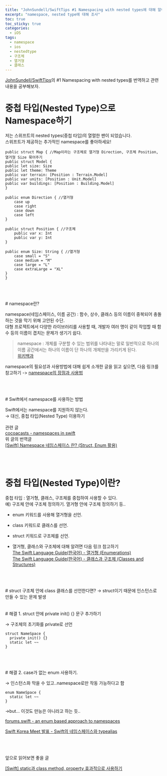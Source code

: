 ```yaml
---
title: "JohnSundell/SwiftTips #1 Namespacing with nested types에 대해 알아보자"
excerpt: "namespace, nested type에 대해 조사"
toc: true
toc_sticky: true
categories:
  - iOS
tags:
  - namespace
  - ios
  - nestedtype
  - 구조체
  - 열거형
  - 클래스
---
```


[JohnSundell/SwiftTips](https://github.com/JohnSundell/SwiftTips)의 \#1 Namespacing with nested types를 번역하고 관련 내용을 공부해보자.  

# 중첩 타입(Nested Type)으로 Namespace하기  
저는 스위프트의 nested types(중첩 타입)의 열렬한 팬이 되었습니다.  
스위프트가 제공하는 추가적인 namespace를 좋아하세요!  

```
public struct Map { //Map이라는 구조체로 열거형 Direction, 구조체 Position, 열거형 Size 묶어주기
public struct Model { 
public let size: Size
public let theme: Theme
public var terrain: [Position : Terrain.Model]
public var units: [Position : Unit.Model]
public var buildings: [Position : Building.Model]
}

public enum Direction { //열거형
    case up
    case right
    case down
    case left
}

public struct Position { //구조체
    public var x: Int
    public var y: Int
}

public enum Size: String { //열거형
    case small = "S"
    case medium = "M"
    case large = "L"
    case extraLarge = "XL"
}
}
```
<br>
<br>
<br>
# namespace란?

namespace(네임스페이스, 이름 공간) : 함수, 상수, 클래스 등의 이름이 중복되어 충돌하는 것을 막기 위해 고안된 수단.  
대형 프로젝트에서 다양한 라이브러리를 사용할 때, 개발자 여러 명이 같이 작업할 때 함수 등의 이름이 겹치는 문제가 생기기 쉽다.  

> namespace : 개체를 구분할 수 있는 범위를 나타내는 말로 일반적으로 하나의 이름 공간에서는 하나의 이름이 단 하나의 개체만을 가리키게 된다.  
[위키백과](https://ko.wikipedia.org/wiki/%EC%9D%B4%EB%A6%84%EA%B3%B5%EA%B0%84)

namespace의 필요성과 사용방법에 대해 쉽게 소개한 글을 읽고 싶으면, 다음 링크를 참고하기 -> [namespace의 장점과 사용법](https://bourne.tistory.com/18)

<br>
<br>
<br>
# Swift에서 namespace를 사용하는 방법

Swift에서는 namespace를 지원하지 않는다.  
→ 대신, 중첩 타입(Nested Type) 이용하기  
<br>
관련 글  
[cocoacasts - namespaces in swift](https://cocoacasts.com/namespaces-in-swift)  
위 글의 번역글  
[[Swift] Namespace 네임스페이스 란? (Struct, Enum 활용)](https://onelife2live.tistory.com/15)  
<br>
<br>
<br>
# 중첩 타입(Nested Type)이란?
중첩 타입 : 열거형, 클래스, 구조체를 중첩하여 사용할 수 있다.  
예) 구조체 안에 구조체 정의하기. 열거형 안에 구조체 정의하기 등..  

- enum 키워드를 사용해 열거형을 선언.  
- class 키워드로 클래스를 선언.  
- struct 키워드로 구조체를 선언.  

- 열거형, 클래스와 구조체에 대해 알려면 다음 링크 참고하기  
[The Swift Language Guide(한국어) - 열거형 (Enumerations)](https://jusung.gitbook.io/the-swift-language-guide/language-guide/08-enumerations)  
[The Swift Language Guide(한국어) - 클래스과 구조체 (Classes and Structures)](https://jusung.gitbook.io/the-swift-language-guide/language-guide/09-classes-and-structures)  

<br>
<br>
<br>
# struct 구조체 안에 class 클래스를 선언한다면?
→ struct이기 때문에 인스턴스로 만들 수 있는 문제 발생
<br>
<br>
<br>
# 해결 1. struct 안에 private init() {} 문구 추가하기

→ 구조체의 초기화를 private로 선언  

```
struct NameSpace {
  private init() {}
  static let ~~
}
```
<br>
<br>
<br>
# 해결 2. case가 없는 enum 사용하기.

→ 인스턴스화 막을 수 있고..namespace로만 작동 가능하다고 함  

```
enum NameSpace {
  static let ~~
}
```
→but... 이것도 만능은 아니라고 하는 듯..  

[forums.swift - an enum based approach to namespaces](https://forums.swift.org/t/an-enum-based-approach-to-namespaces/12487/5)

[Swift Korea Meet 발표 - Swift의 네임스페이스와 typealias](https://academy.realm.io/kr/posts/swift-namespace-typealias/)

<br>
<br>
<br>
앞으로 읽어보면 좋을 글  

[[Swift] static과 class method, property 효과적으로 사용하기](https://sujinnaljin.medium.com/swift-static%EA%B3%BC-class-method-property-%ED%9A%A8%EA%B3%BC%EC%A0%81%EC%9C%BC%EB%A1%9C-%EC%82%AC%EC%9A%A9%ED%95%98%EA%B8%B0-b336311a923c)
